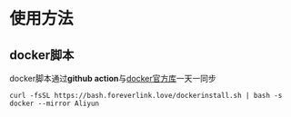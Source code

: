 # 使用方法
## docker脚本
docker脚本通过**github action**与[docker官方库](https://github.com/docker/docker-install/)一天一同步
```shell
curl -fsSL https://bash.foreverlink.love/dockerinstall.sh | bash -s docker --mirror Aliyun
```
